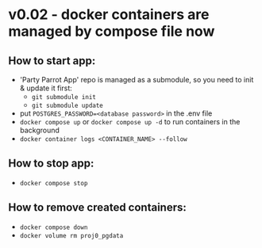 # v0.02 - docker containers are managed by compose file now
## How to start app:
- 'Party Parrot App' repo is managed as a submodule, so you need to init & update it first:
  - `git submodule init`
  - `git submodule update`
- put `POSTGRES_PASSWORD=<database password>` in the .env file
- `docker compose up` or `docker compose up -d` to run containers in the background
- `docker container logs <CONTAINER_NAME> --follow`
## How to stop app:
- `docker compose stop`
## How to remove created containers:
- `docker compose down`
- `docker volume rm proj0_pgdata`
